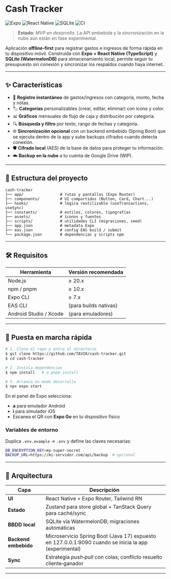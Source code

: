 # Cash Tracker

![Expo](https://img.shields.io/badge/Expo-SDK_51-000020?logo=expo\&logoColor=white) ![React Native](https://img.shields.io/badge/React%20Native-TypeScript-blue?logo=react) ![SQLite](https://img.shields.io/badge/SQLite-offline-important) ![CI](https://img.shields.io/github/actions/workflow/status/TAVI0/cash-tracker/ci.yml?label=CI)

> **Estado**: *MVP en desarrollo*. La API embebida y la sincronización en la nube aún están en fase experimental.

Aplicación **offline‑first** para registrar gastos e ingresos de forma rápida en tu dispositivo móvil. Construida con **Expo + React Native (TypeScript)** y **SQLite (WatermelonDB)** para almacenamiento local, permite seguir tu presupuesto sin conexión y sincronizar los respaldos cuando haya internet.

---

## ✨ Características

* 📲 **Registro instantáneo** de gastos/ingresos con categoría, monto, fecha y notas.
* 🏷️ **Categorías** personalizables (crear, editar, eliminar) con icono y color.
* 📊 **Gráficos** mensuales de flujo de caja y distribución por categoría.
* 🔍 **Búsqueda y filtro** por texto, rango de fechas y categoría.
* 🌐 **Sincronización opcional** con un backend embebido (Spring Boot) que se ejecuta dentro de la app y sube backups cifrados cuando detecta conexión.
* 🛡️ **Cifrado local** (AES) de la base de datos para proteger tu información.
* ☁️ **Backup en la nube** a tu cuenta de Google Drive (WIP).

---

## 📂 Estructura del proyecto

```
cash-tracker
├── app/                # rutas y pantallas (Expo Router)
├── components/         # UI compartidos (Button, Card, Chart...)
├── hooks/              # lógica reutilizable (useTransactions, useSync)
├── constants/          # estilos, colores, tipografías
├── assets/             # íconos y fuentes
├── scripts/            # utilidades CLI (migraciones, seed)
├── app.json            # metadata Expo
├── eas.json            # config EAS build / submit
└── package.json        # dependencias y scripts npm
```

---

## 🛠️ Requisitos

| Herramienta            | Versión recomendada   |
| ---------------------- | --------------------- |
| Node.js                | ≥ 20.x                |
| npm / pnpm             | ≥ 10.x                |
| Expo CLI               | ≥ 7.x                 |
| EAS CLI                | (para builds nativas) |
| Android Studio / Xcode | (para emuladores)     |

---

## 🚀 Puesta en marcha rápida

```bash
# 1. Clona el repo y entra al directorio
$ git clone https://github.com/TAVI0/cash-tracker.git
$ cd cash-tracker

# 2. Instala dependencias
$ npm install   # o pnpm install

# 3. Arranca en modo desarrollo
$ npx expo start
```

En el panel de Expo selecciona:

* **a** para emulador Android
* **i** para simulador iOS
* Escanea el QR con **Expo Go** en tu dispositivo físico

### Variables de entorno

Duplica `.env.example` → `.env` y define las claves necesarias:

```bash
DB_ENCRYPTION_KEY=my-super-secret
BACKUP_URL=https://mi-servidor.com/api/backup  # opcional
```

---

## 🧩 Arquitectura

| Capa                 | Descripción                                                                                           |
| -------------------- | ----------------------------------------------------------------------------------------------------- |
| **UI**               | React Native + Expo Router, Tailwind RN                                                               |
| **Estado**           | Zustand para store global + TanStack Query para caché/sync                                            |
| **BBDD local**       | SQLite vía WatermelonDB; migraciones automáticas                                                      |
| **Backend embebido** | Microservicio Spring Boot (Java 17) expuesto en 127.0.0.1:9090 cuando se inicia la app (experimental) |
| **Sync**             | Estrategia *push‑pull* con colas; conflicto resuelto cliente‑ganador                                  |

---

